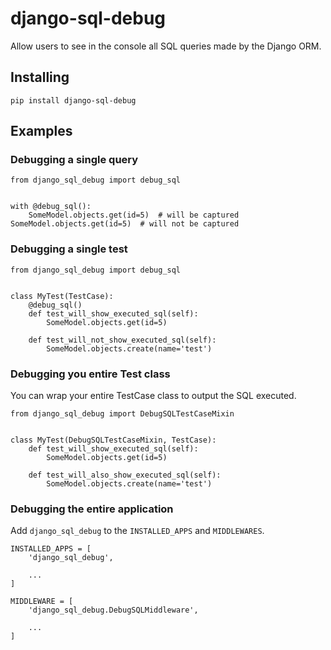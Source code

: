 # django-sql-debug
Allow users to see in the console all SQL queries made by the Django ORM.

## Installing
```
pip install django-sql-debug
```

## Examples
### Debugging a single query
```
from django_sql_debug import debug_sql


with @debug_sql():
    SomeModel.objects.get(id=5)  # will be captured
SomeModel.objects.get(id=5)  # will not be captured

```

### Debugging a single test
```
from django_sql_debug import debug_sql


class MyTest(TestCase):
    @debug_sql()
    def test_will_show_executed_sql(self):
        SomeModel.objects.get(id=5)

    def test_will_not_show_executed_sql(self):
        SomeModel.objects.create(name='test')
```

### Debugging you entire Test class
You can wrap your entire TestCase class to output the SQL executed.

```
from django_sql_debug import DebugSQLTestCaseMixin


class MyTest(DebugSQLTestCaseMixin, TestCase):
    def test_will_show_executed_sql(self):
        SomeModel.objects.get(id=5)

    def test_will_also_show_executed_sql(self):
        SomeModel.objects.create(name='test')
```

### Debugging the entire application
Add `django_sql_debug` to the `INSTALLED_APPS` and `MIDDLEWARES`.

```
INSTALLED_APPS = [
    'django_sql_debug',

    ...
]

MIDDLEWARE = [
    'django_sql_debug.DebugSQLMiddleware',

    ...
]

```
